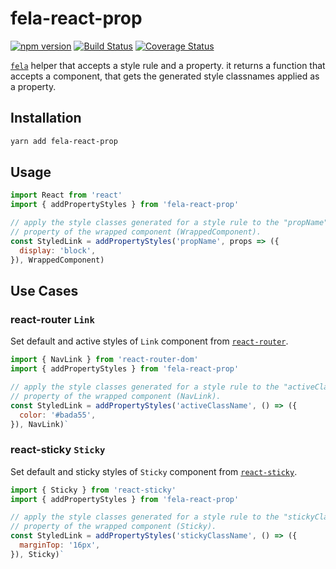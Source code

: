 # fela-react-prop
[![npm version](https://badge.fury.io/js/fela-react-prop.svg)](https://badge.fury.io/js/fela-react-prop) [![Build Status](https://travis-ci.org/codepunkt/fela-react-prop.svg?branch=master)](https://travis-ci.org/codepunkt/fela-react-prop) [![Coverage Status](https://coveralls.io/repos/github/codepunkt/fela-react-prop/badge.svg?branch=master)](https://coveralls.io/github/codepunkt/fela-react-prop?branch=master)

[`fela`](https://github.com/rofrischmann/fela) helper that accepts a style rule and a property. it returns a function that accepts a component, that gets the generated style classnames applied as a property.

## Installation
```bash
yarn add fela-react-prop
```

## Usage
```javascript
import React from 'react'
import { addPropertyStyles } from 'fela-react-prop'

// apply the style classes generated for a style rule to the "propName"
// property of the wrapped component (WrappedComponent).
const StyledLink = addPropertyStyles('propName', props => ({
  display: 'block',
}), WrappedComponent)
```
## Use Cases

### react-router `Link`

Set default and active styles of `Link` component from [`react-router`](https://github.com/ReactTraining/react-router).

```javascript
import { NavLink } from 'react-router-dom'
import { addPropertyStyles } from 'fela-react-prop'

// apply the style classes generated for a style rule to the "activeClassName"
// property of the wrapped component (NavLink).
const StyledLink = addPropertyStyles('activeClassName', () => ({
  color: '#bada55',
}), NavLink)`
```

### react-sticky `Sticky`

Set default and sticky styles of `Sticky` component from [`react-sticky`](https://github.com/captivationsoftware/react-sticky).

```javascript
import { Sticky } from 'react-sticky'
import { addPropertyStyles } from 'fela-react-prop'

// apply the style classes generated for a style rule to the "stickyClassName"
// property of the wrapped component (Sticky).
const StyledLink = addPropertyStyles('stickyClassName', () => ({
  marginTop: '16px',
}), Sticky)`
```
